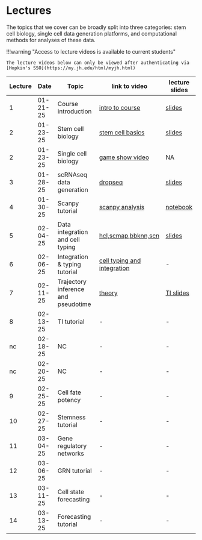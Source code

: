 # Lectures

The topics that we cover can be broadly split into three categories: stem cell biology, single cell data generation platforms, and computational methods for analyses of these data.

!!!warning "Access to lecture videos is available to current students"

    The lecture videos below can only be viewed after authenticating via [Hopkin's SSO](https://my.jh.edu/html/myjh.html)



| Lecture| Date     | Topic               | link to video                                                                                            | lecture slides             |
| ------ | -------- | ------------------- | -------------------------------------------------------------------------------------------------------- | ------------------------- |
| 1      | 01-21-25 | Course introduction | [intro to course](https://jh.hosted.panopto.com/Panopto/Pages/Viewer.aspx?id=c047b280-8a46-470b-afbf-b26c01451900) |  [slides](https://jhu.instructure.com/files/13243461/download?download_frd=1)|
| 2      | 01-23-25 | Stem cell biology   | [stem cell basics](https://jh.hosted.panopto.com/Panopto/Pages/Viewer.aspx?id=d4192c55-13ef-4132-b3fb-b26e017de24b)| [slides](https://jhu.instructure.com/files/13243462/download?download_frd=1)                 |
| 2      | 01-23-25 | Single cell biology | [game show video](https://jh.hosted.panopto.com/Panopto/Pages/Viewer.aspx?id=3f3787ab-4d3e-4c66-a1e5-b26e017e2bf0) | NA |
| 3      | 01-28-25 | scRNAseq data generation | [dropseq](https://jh.hosted.panopto.com/Panopto/Pages/Viewer.aspx?id=0c5a0e61-5f44-4bf6-8b5d-b27600df1e98) | [slides](https://jhu.instructure.com/files/13243463/download?download_frd=1) |
| 4      | 01-30-25 | Scanpy tutorial | [scanpy analysis](https://jh.hosted.panopto.com/Panopto/Pages/Viewer.aspx?id=3f9337ed-0d9b-46a1-885c-b27600ccf57c) | [notebook](../notebooks/scBasics.ipynb) |
| 5      | 02-04-25 | Data integration and cell typing | [hcl,scmap,bbknn,scn](https://jh.hosted.panopto.com/Panopto/Pages/Viewer.aspx?id=26d869d1-a87b-47af-a8a5-b27a0157fa57) | [slides](https://jhu.instructure.com/files/13282214/download?download_frd=1)|
| 6      | 02-06-25 | Integration & typing tutorial | [cell typing and integration](https://jh.hosted.panopto.com/Panopto/Pages/Viewer.aspx?id=488ef118-7496-48e9-b5b5-b28100dcb379) | - |
| 7      | 02-11-25 | Trajectory inference and pseudotime | [theory](https://jh.hosted.panopto.com/Panopto/Pages/Viewer.aspx?id=42a14ce2-1195-4b3f-8dc8-b2810171d20c) | [TI slides](https://jhu.instructure.com/files/13358300/download?download_frd=1)|
| 8      | 02-13-25 | TI tutorial | - | -|
| nc     | 02-18-25 | NC | - | -|
| nc     | 02-20-25 | NC| - | -|
| 9      | 02-25-25 | Cell fate potency | - | -|
| 10      | 02-27-25 | Stemness tutorial| - | -|
| 11      | 03-04-25 | Gene regulatory networks | - | -|
| 12      | 03-06-25 | GRN tutorial| - | -|
| 13      | 03-11-25 | Cell state forecasting | - | -|
| 14      | 03-13-25 | Forecasting tutorial | - | -|









